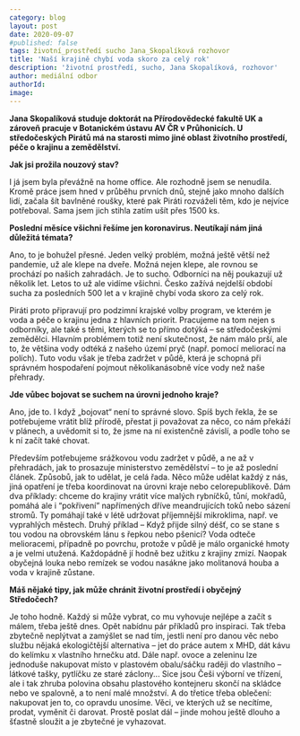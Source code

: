 ```yaml
---
category: blog
layout: post
date: 2020-09-07
#published: false
tags: životní_prostředí sucho Jana_Skopalíková rozhovor
title: 'Naší krajině chybí voda skoro za celý rok'
description: 'životní prostředí, sucho, Jana Skopalíková, rozhovor' 
author: mediální odbor
authorId: 
image: 
---
```


**Jana Skopalíková studuje doktorát na Přírodovědecké fakultě UK a zároveň pracuje v Botanickém ústavu AV ČR v Průhonicích. U středočeských Pirátů má na starosti mimo jiné oblast životního prostředí, péče o krajinu a zemědělství.**

**Jak jsi prožila nouzový stav?**

I já jsem byla převážně na home office. Ale rozhodně jsem se nenudila. Kromě práce jsem hned v průběhu prvních dnů, stejně jako mnoho dalších lidí, začala šít bavlněné roušky, které pak Piráti rozváželi těm, kdo je nejvíce potřeboval. Sama jsem jich stihla zatím ušít přes 1500 ks. 

**Poslední měsíce všichni řešíme jen koronavirus. Neutíkají nám jiná důležitá témata?**

Ano, to je bohužel přesné. Jeden velký problém, možná ještě větší než pandemie, už ale klepe na dveře. Možná nejen klepe, ale rovnou se prochází po našich zahradách. Je to sucho. Odborníci na něj poukazují už několik let. Letos to už ale vidíme všichni. Česko zažívá nejdelší období sucha za posledních 500 let a v krajině chybí voda skoro za celý rok. 

Piráti proto připravují pro podzimní krajské volby program, ve kterém je voda a péče o krajinu jedna z hlavních priorit. Pracujeme na tom nejen s odborníky, ale také s těmi, kterých se to přímo dotýká – se středočeskými zemědělci. Hlavním problémem totiž není skutečnost, že nám málo prší, ale to, že většina vody odtéká z našeho území pryč (např. pomocí meliorací na polích). Tuto vodu však je třeba zadržet v půdě, která je schopná při správném hospodaření pojmout několikanásobně více vody než naše přehrady.

**Jde vůbec bojovat se suchem na úrovni jednoho kraje?**

Ano, jde to. I když „bojovat“ není to správné slovo. Spíš bych řekla, že se potřebujeme vrátit blíž přírodě, přestat ji považovat za něco, co nám překáží v plánech, a uvědomit si to, že jsme na ní existenčně závislí, a podle toho se k ní začít také chovat.

Především potřebujeme srážkovou vodu zadržet v půdě, a ne až v přehradách, jak to prosazuje ministerstvo zemědělství – to je až poslední článek.  Způsobů, jak to udělat, je celá řada. Něco může udělat každý z nás, jiná opatření je třeba koordinovat na úrovni kraje nebo celorepublikově. Dám dva příklady: chceme do krajiny vrátit více malých rybníčků, tůní, mokřadů, pomáhá ale i “pokřivení” napřímených dříve meandrujících toků nebo sázení stromů. Ty pomáhají také v létě udržovat příjemnější mikroklima, např. ve vyprahlých městech. Druhý příklad – Když přijde silný déšť, co se stane s tou vodou na obrovském lánu s řepkou nebo pšenicí? Voda odteče melioracemi, případně po povrchu, protože v půdě je málo organické hmoty a je velmi utužená. Každopádně jí hodně bez užitku z krajiny zmizí. Naopak obyčejná louka nebo remízek se vodou nasákne jako molitanová houba a voda v krajině zůstane.

**Máš nějaké tipy, jak může chránit životní prostředí i obyčejný Středočech?**

Je toho hodně. Každý si může vybrat, co mu vyhovuje nejlépe a začít s málem, třeba ještě dnes. Opět nabídnu pár příkladů pro inspiraci. Tak třeba zbytečně neplýtvat a zamýšlet se nad tím, jestli není pro danou věc nebo službu nějaká ekologičtější alternativa – jet do práce autem x MHD, dát kávu do kelímku x vlastního hrnečku atd. Dále např. ovoce a zeleninu lze jednoduše nakupovat místo v plastovém obalu/sáčku raději do vlastního – látkové tašky, pytlíčku ze staré záclony... Sice jsou Češi výborní ve třízení, ale i tak zhruba polovina obsahu plastového kontejneru skončí na skládce nebo ve spalovně, a to není malé množství. A do třetice třeba oblečení: nakupovat jen to, co opravdu unosíme. Věci, ve kterých už se necítíme, prodat, vyměnit či darovat. Prostě poslat dál – jinde mohou ještě dlouho a šťastně sloužit a je zbytečné je vyhazovat. 

